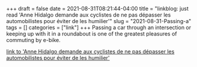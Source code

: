 +++draft = falsedate = 2021-08-31T08:21:44-04:00title = "linkblog: just read 'Anne Hidalgo demande aux cyclistes de ne pas dépasser les automobilistes pour éviter de les humilier'"slug = "2021-08-31-Passing-a"tags = []categories = ["link"]+++Passing a car through an intersection or keeping up with it in a roundabout is one of the greatest pleasures of commuting by e-bike. [link to 'Anne Hidalgo demande aux cyclistes de ne pas dépasser les automobilistes pour éviter de les humilier'](https://www.legorafi.fr/2021/08/31/anne-hidalgo-demande-aux-cyclistes-de-ne-pas-depasser-les-automobilistes-pour-eviter-de-les-humilier/)